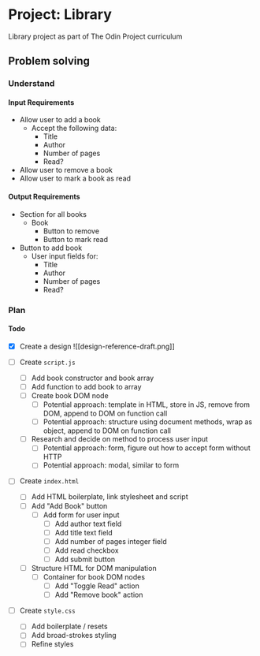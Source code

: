 # Project: Library

Library project as part of The Odin Project curriculum

## Problem solving

### Understand

#### Input Requirements

- Allow user to add a book
	- Accept the following data:
		- Title
		- Author
		- Number of pages
		- Read?
- Allow user to remove a book
- Allow user to mark a book as read

#### Output Requirements

- Section for all books
	- Book
		- Button to remove
		- Button to mark read
- Button to add book
	- User input fields for:
		- Title 
		- Author
		- Number of pages
		- Read?

### Plan

#### Todo

- [x] Create a design  ![[design-reference-draft.png]]

- [ ] Create `script.js`
	- [ ] Add book constructor and book array
	- [ ] Add function to add book to array
	- [ ] Create book DOM node
		- [ ] Potential approach: template in HTML, store in JS,  remove from DOM, append to DOM on function call
		- [ ] Potential approach: structure using document methods, wrap as object, append to DOM on function call
	- [ ] Research and decide on method to process user input
		- [ ] Potential approach: form, figure out how to accept form without HTTP
		- [ ] Potential approach: modal, similar to form
- [ ] Create `index.html`
	- [ ] Add HTML boilerplate, link stylesheet and script
	- [ ] Add "Add Book" button
		- [ ] Add form for user input
			- [ ] Add author text field
			- [ ] Add title text field
			- [ ] Add number of pages integer field
			- [ ] Add read checkbox
			- [ ] Add submit button
	- [ ] Structure HTML for DOM manipulation
		- [ ] Container for book DOM nodes
			- [ ] Add "Toggle Read" action
			- [ ] Add "Remove book" action
- [ ] Create `style.css`
	- [ ] Add boilerplate / resets
	- [ ] Add broad-strokes styling
	- [ ] Refine styles